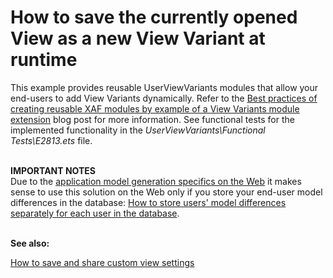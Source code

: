# How to save the currently opened View as a new View Variant at runtime


<p>This example provides reusable UserViewVariants modules that allow your end-users to add View Variants dynamically. Refer to the <a href="http://community.devexpress.com/blogs/eaf/archive/2011/07/04/best-practices-of-creating-reusable-xaf-modules-by-example-of-a-view-variants-module-extension.aspx"><u>Best practices of creating reusable XAF modules by example of a View Variants module extension</u></a> blog post for more information. See functional tests for the implemented functionality in the <em>UserViewVariants\Functional Tests\E2813.ets</em> file.</p>
<p><strong><br>IMPORTANT NOTES<br></strong>Due to the <u><a href="http://documentation.devexpress.com/#Xaf/CustomDocument2580">application model generation specifics on the Web</a></u> it makes sense to use this solution on the Web only if you store your end-user model differences in the database: <a href="https://www.devexpress.com/Support/Center/p/K18137">How to store users' model differences separately for each user in the database</a>.<strong><br></strong></p>
<p><strong><br>See also:</strong></p>
<p><a href="https://www.devexpress.com/Support/Center/p/T537863">How to save and share custom view settings</a></p>

<br/>


